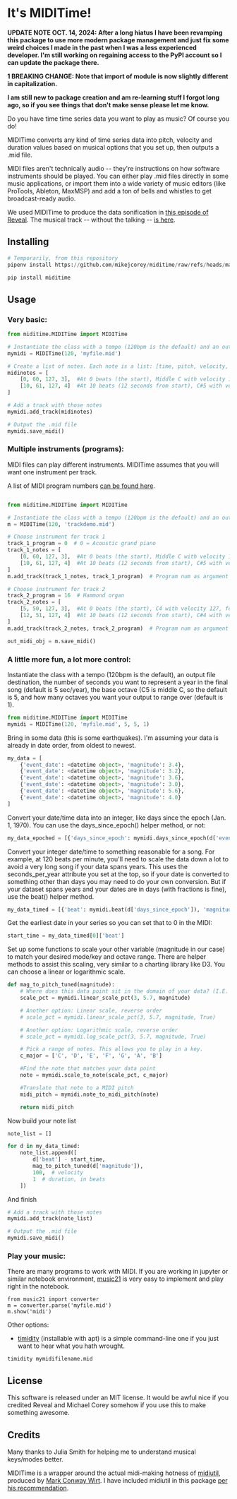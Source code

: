 It's MIDITime!
=======================

**UPDATE NOTE OCT. 14, 2024: After a long hiatus I have been revamping this package to use more modern package management and just fix some weird choices I made in the past when I was a less experienced developer. I'm still working on regaining access to the PyPI account so I can update the package there.**

**1 BREAKING CHANGE: Note that import of module is now slightly different in capitalization.**

**I am still new to package creation and am re-learning stuff I forgot long ago, so if you see things that don't make sense please let me know.**

Do you have time time series data you want to play as music? Of course you do!

MIDITime converts any kind of time series data into pitch, velocity and duration values based on musical options that you set up, then outputs a .mid file.

MIDI files aren't technically audio -- they're instructions on how software instruments should be played. You can either play .mid files directly in some music applications, or import them into a wide variety of music editors (like ProTools, Ableton, MaxMSP) and add a ton of bells and whistles to get broadcast-ready audio.

We used MIDITime to produce the data sonification in [this episode of Reveal](https://www.revealnews.org/episodes/power-struggle-the-perilous-price-of-americas-energy-boom/#segment-oklahomas-man-made-earthquakes). The musical track -- without the talking -- [is here](https://www.revealnews.org/article/listen-to-the-music-of-seismic-activity-in-oklahoma/).

Installing
----------

```python
# Temporarily, from this repository
pipenv install https://github.com/mikejcorey/miditime/raw/refs/heads/main/dist/miditime-1.2.1-py2.py3-none-any.whl
```

```python
pip install miditime
```

Usage
----------

### Very basic:
```python
from miditime.MIDITime import MIDITime

# Instantiate the class with a tempo (120bpm is the default) and an output file destination.
mymidi = MIDITime(120, 'myfile.mid')

# Create a list of notes. Each note is a list: [time, pitch, velocity, duration]
midinotes = [
    [0, 60, 127, 3],  #At 0 beats (the start), Middle C with velocity 127, for 3 beats
    [10, 61, 127, 4]  #At 10 beats (12 seconds from start), C#5 with velocity 127, for 4 beats
]

# Add a track with those notes
mymidi.add_track(midinotes)

# Output the .mid file
mymidi.save_midi()

```

### Multiple instruments (programs):

MIDI files can play different instruments. MIDITime assumes that you will want one instrument per track.

A list of MIDI program numbers [can be found here](https://www.ccarh.org/courses/253/handout/gminstruments/).

```python

from miditime.MIDITime import MIDITime

# Instantiate the class with a tempo (120bpm is the default) and an output file destination.
m = MIDITime(120, 'trackdemo.mid')

# Choose instrument for track 1
track_1_program = 0  # 0 = Acoustic grand piano
track_1_notes = [
    [0, 60, 127, 3],  #At 0 beats (the start), Middle C with velocity 127, for 3 beats
    [10, 61, 127, 4]  #At 10 beats (12 seconds from start), C#5 with velocity 127, for 4 beats
]
m.add_track(track_1_notes, track_1_program)  # Program num as argument

# Choose instrument for track 2
track_2_program = 16  # Hammond organ
track_2_notes = [
    [5, 50, 127, 3],  #At 0 beats (the start), C4 with velocity 127, for 3 beats
    [12, 51, 127, 4]  #At 10 beats (12 seconds from start), C#4 with velocity 127, for 4 beats
]
m.add_track(track_2_notes, track_2_program)  # Program num as argument

out_midi_obj = m.save_midi()
```

### A little more fun, a lot more control:

Instantiate the class with a tempo (120bpm is the default), an output file destination,  the number of seconds you want to represent a year in the final song (default is 5 sec/year), the base octave (C5 is middle C, so the default is 5, and how many octaves you want your output to range over (default is 1).

```python
from miditime.MIDITime import MIDITime
mymidi = MIDITime(120, 'myfile.mid', 5, 5, 1)
```

Bring in some data (this is some earthquakes). I'm assuming your data is already in date order, from oldest to newest.
```python
my_data = [
    {'event_date': <datetime object>, 'magnitude': 3.4},
    {'event_date': <datetime object>, 'magnitude': 3.2},
    {'event_date': <datetime object>, 'magnitude': 3.6},
    {'event_date': <datetime object>, 'magnitude': 3.0},
    {'event_date': <datetime object>, 'magnitude': 5.6},
    {'event_date': <datetime object>, 'magnitude': 4.0}
]
```

Convert your date/time data into an integer, like days since the epoch (Jan. 1, 1970). You can use the days_since_epoch() helper method, or not:

```python
my_data_epoched = [{'days_since_epoch': mymidi.days_since_epoch(d['event_date']), 'magnitude': d['magnitude']} for d in my_data]
```

Convert your integer date/time to something reasonable for a song. For example, at 120 beats per minute, you'll need to scale the data down a lot to avoid a very long song if your data spans years. This uses the seconds_per_year attribute you set at the top, so if your date is converted to something other than days you may need to do your own conversion. But if your dataset spans years and your dates are in days (with fractions is fine), use the beat() helper method.

```python
my_data_timed = [{'beat': mymidi.beat(d['days_since_epoch']), 'magnitude': d['magnitude']} for d in my_data_epoched]
```

Get the earliest date in your series so you can set that to 0 in the MIDI:

```python
start_time = my_data_timed[0]['beat']
```

Set up some functions to scale your other variable (magnitude in our case) to match your desired mode/key and octave range. There are helper methods to assist this scaling, very similar to a charting library like D3. You can choose a linear or logarithmic scale.

```python
def mag_to_pitch_tuned(magnitude):
    # Where does this data point sit in the domain of your data? (I.E. the min magnitude is 3, the max in 5.6). In this case the optional 'True' means the scale is reversed, so the highest value will return the lowest percentage.
    scale_pct = mymidi.linear_scale_pct(3, 5.7, magnitude)

    # Another option: Linear scale, reverse order
    # scale_pct = mymidi.linear_scale_pct(3, 5.7, magnitude, True)

    # Another option: Logarithmic scale, reverse order
    # scale_pct = mymidi.log_scale_pct(3, 5.7, magnitude, True)

    # Pick a range of notes. This allows you to play in a key.
    c_major = ['C', 'D', 'E', 'F', 'G', 'A', 'B']

    #Find the note that matches your data point
    note = mymidi.scale_to_note(scale_pct, c_major)

    #Translate that note to a MIDI pitch
    midi_pitch = mymidi.note_to_midi_pitch(note)

    return midi_pitch
```

Now build your note list

```python
note_list = []

for d in my_data_timed:
    note_list.append([
        d['beat'] - start_time,
        mag_to_pitch_tuned(d['magnitude']),
        100,  # velocity
        1  # duration, in beats
    ])
```

And finish

```python
# Add a track with those notes
mymidi.add_track(note_list)

# Output the .mid file
mymidi.save_midi()

```

### Play your music:

There are many programs to work with MIDI. If you are working in jupyter or similar notebook environment, [music21](https://music21-mit.blogspot.com/) is very easy to implement and play right in the notebook.

```
from music21 import converter
m = converter.parse('myfile.mid')
m.show('midi')
```

Other options:
- [timidity](http://sourceforge.net/projects/timidity/) (installable with apt) is a simple command-line one if you just want to hear what you hath wrought.

```
timidity mymidifilename.mid
```

License
----------

This software is released under an MIT license. It would be awful nice if you credited Reveal and Michael Corey somehow if you use this to make something awesome.

Credits
----------

Many thanks to Julia Smith for helping me to understand musical keys/modes better.

MIDITime is a wrapper around the actual midi-making hotness of [midiutil](https://github.com/duggan/midiutil), produced by [Mark Conway Wirt](http://www.emergentmusics.org/site-information). I have included midiutil in this package [per his recommendation](https://github.com/duggan/midiutil/blob/master/README.txt).
